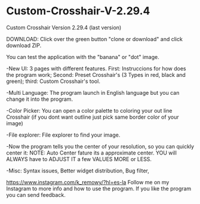 # Custom-Crosshair-V-2.29.4
Custom Crosshair Version 2.29.4 (last version)

DOWNLOAD: Click over the green button "clone or download" and click download ZIP.

You can test the application with the "banana" or "dot" image.

-New UI:
  3 pages with different features.
    First:  Instruccions for how does the program work;
    Second: Preset Crosshair's (3 Types in red, black and green);
    third:  Custom Crosshair's tool.
    
-Multi Language:
  The program launch in English language but you can change it into the program.
  
-Color Picker:
  You can open a color palette to coloring your out line Crosshair (if you dont want outline just pick same         border color of your image) 
  
-File explorer:
  File explorer to find your image. 
  
-Now the program tells you the center of your resolution, so you can quickly center it:
  NOTE: Auto Center fature its a approximate center. 
  YOU will ALWAYS have to ADJUST IT a few VALUES MORE or LESS.
  
-Misc:
  Syntax issues,
  Better widget distribution,
  Bug filter,
  

https://www.instagram.com/k_remowy/?hl=es-la Follow me on my Instagram to more info and how to use the program. If you like the program you can send feedback.  

